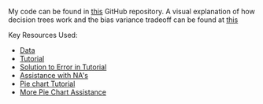 
My code can be found in [this]() GitHub repository.
A visual explanation of how decision trees work and the bias variance tradeoff can be found at [this](http://www.r2d3.us/visual-intro-to-machine-learning-part-1/)

Key Resources Used:
- [Data](https://raw.githubusercontent.com/guru99-edu/R-Programming/master/titanic_data.cs)
- [Tutorial](https://www.guru99.com/r-decision-trees.html#4)
- [Solution to Error in Tutorial](https://community.rstudio.com/t/rpart-result-is-too-small-to-see/60702/4)
- [Assistance with NA's](http://naniar.njtierney.com/index.html)
- [Pie chart Tutorial](https://www.statmethods.net/graphs/pie.html)
- [More Pie Chart Assistance](https://www.geeksforgeeks.org/side-by-side-pie-charts-in-r/)